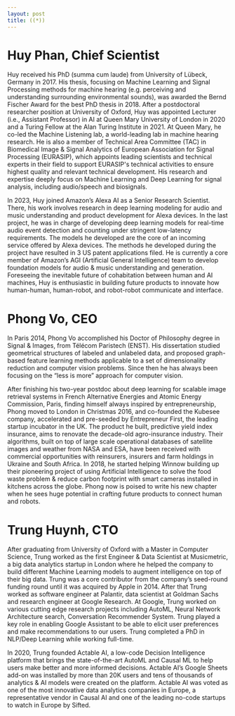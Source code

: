 ```yaml
---
layout: post
title: ((*)) 
---
```



# Huy Phan, Chief Scientist

Huy received his PhD (summa cum laude) from University of Lübeck, Germany in 2017. His thesis, focusing on Machine Learning and Signal Processing methods for machine hearing (e.g. perceiving and understanding surrounding environmental sounds), was awarded  the Bernd Fischer Award for the best PhD thesis in 2018. After a postdoctoral researcher position at University of Oxford, Huy was appointed Lecturer (i.e., Assistant Professor) in AI at Queen Mary University of London in 2020 and a Turing Fellow at the Alan Turing Institute in 2021. At Queen Mary, he co-led the Machine Listening lab, a world-leading lab in machine hearing research. He is also a member of Technical Area Committee (TAC) in Biomedical Image & Signal Analytics of European Association for Signal Processing (EURASIP), which appoints leading scientists and technical experts in their field to support EURASIP's technical activities to ensure highest quality and relevant technical development. His research and expertise deeply focus on Machine Learning and Deep Learning for signal analysis, including audio/speech and biosignals. 

In 2023, Huy joined Amazon’s Alexa AI as a Senior Research Scientist. There, his work involves research in deep learning modeling for audio and music understanding and product development for Alexa devices.  In the last project, he was in charge of developing deep learning models for real-time audio event detection and counting under stringent low-latency requirements. The models he developed are the core of an incoming service offered by Alexa devices. The methods he developed during the project have resulted in 3 US patent applications filed. He is currently a core member of Amazon’s AGI (Artificial General Intelligence) team to develop foundation models for audio & music understanding and generation. Foreseeing the inevitable future of cohabitation between human and AI machines, Huy is enthusiastic in building future products to innovate how human-human, human-robot, and robot-robot communicate and interface.

# Phong Vo, CEO

In Paris 2014, Phong Vo accomplished his Doctor of Philosophy degree in Signal & Images, from Télécom Paristech (ENST). His dissertation studied geometrical structures of labeled and unlabeled data, and proposed graph-based feature learning methods applicable to a set of dimensionality reduction and computer vision problems. Since then he has always been focusing on the “less is more” approach for computer vision. 

After finishing his two-year postdoc about deep learning for scalable image retrieval systems in French Alternative Energies and Atomic Energy Commission, Paris, finding himself always inspired by entrepreneurship, Phong moved to London in Christmas 2016, and co-founded the Kubesee company, accelerated and pre-seeded by Entrepreneur First, the leading startup incubator in the UK. The product he built, predictive yield index insurance, aims to renovate the decade-old agro-insurance industry. Their algorithms, built on top of large scale operational databases of satellite images and weather from NASA and ESA, have been received with commercial opportunities with reinsurers, insurers and farm holdings in Ukraine and South Africa. In 2018, he started helping Winnow building up their pioneering project of using Artificial Intelligence to solve the food waste problem & reduce carbon footprint with smart cameras installed in kitchens across the globe. Phong now is poised to write his new chapter when he sees huge potential in crafting future products to connect  human and robots.

# Trung Huynh, CTO

After graduating from University of Oxford with a Master in Computer Science, Trung worked as the first Engineer & Data Scientist at Musicmetric, a big data analytics startup in London where he helped the company to build different Machine Learning models to augment intelligence on top of their big data. Trung was a core contributor from the company’s seed-round funding round until it was acquired by Apple in 2014. After that Trung worked as software engineer at Palantir, data scientist at Goldman Sachs and research engineer at Google Research. At Google, Trung worked on various cutting edge research projects including AutoML, Neural Network Architecture search, Conversation Recommender System. Trung played a key role in enabling Google Assistant to be able to elicit user preferences and make recommendations to our users. Trung completed a PhD in NLP/Deep Learning while working full-time.

In 2020, Trung founded Actable AI, a low-code Decision Intelligence platform that brings the state-of-the-art AutoML and Causal ML to help users make better and more informed decisions. Actable AI’s Google Sheets add-on was installed by more than 20K users and tens of thousands of analytics & AI models were created on the platform. Actable AI was voted as one of the most innovative data analytics companies in Europe, a representative vendor in Causal AI and one of the leading no-code startups to watch in Europe by Sifted.

